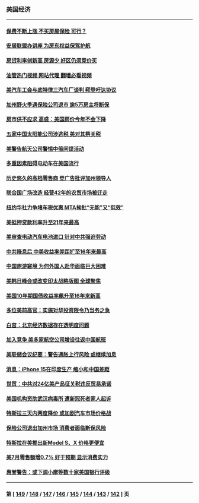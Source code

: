 ### 美国经济
---
#### [保费不断上涨 不买房屋保险 可行？](../../pages/ncid1078158/n14057042.md?08191645) 
#### [安居联盟办讲座 为房东权益保驾护航](../../pages/ncid1078158/n14057017.md?08191645) 
#### [房贷利率创新高 房源少 好区仍须竞价买](../../pages/ncid1078158/n14056880.md?08191645) 
#### [油管热门视频 网站代理 翻墙必看视频](http://138.2.39.72:81/youtube.html?epic-marker?08191645)
#### [美汽车工会与底特律三汽车厂谈判 拜登吁达协议](../../pages/ncid1078158/n14056797.md?08191645) 
#### [加州野火季遇保险公司退市 逾5万房主将断保](../../pages/ncid1078158/n14056791.md?08191645) 
#### [房市供不应求 高盛：美国房价今年不会下降](../../pages/ncid1078158/n14056736.md?08191645) 
#### [五家中国太阳能公司涉逃税 美对其祭关税](../../pages/ncid1078158/n14056715.md?08191645) 
#### [美警告航天公司警惕中俄间谍活动](../../pages/ncid1078158/n14056694.md?08191645) 
#### [多重因素阻碍电动车在美国流行](../../pages/ncid1078158/n14056685.md?08191645) 
#### [历史悠久的高档零售商 登广告批评加州领导人](../../pages/ncid1078158/n14056493.md?08191645) 
#### [联合国广场改造  经营42年的农贸市场被迁走](../../pages/ncid1078158/n14056481.md?08191645) 
#### [纽约华社力争堵车税优惠 MTA挨批“无能”又“低效”](../../pages/ncid1078158/n14056404.md?08191645) 
#### [美抵押贷款利率升至21年来最高](../../pages/ncid1078158/n14056188.md?08191645) 
#### [美审查电动汽车电池进口 针对中共强迫劳动](../../pages/ncid1078158/n14055986.md?08191645) 
#### [中共降息后 中美收益率差距扩至16年来最高](../../pages/ncid1078158/n14056080.md?08191645) 
#### [中国旅游窘境 为何外国人赴华面临巨大困难](../../pages/ncid1078158/n14056014.md?08191645) 
#### [美韩日峰会或改变印太战略版图 全球聚焦](../../pages/ncid1078158/n14055908.md?08191645) 
#### [美国10年期国债收益率飙升至16年来新高](../../pages/ncid1078158/n14055842.md?08191645) 
#### [多位美前高官：实施对华投资限令乃当务之急](../../pages/ncid1078158/n14055844.md?08191645) 
#### [白宫：北京经济数据存在透明度问题](../../pages/ncid1078158/n14055663.md?08191645) 
#### [加入竞争 美多家航空公司增设往返中国航班](../../pages/ncid1078158/n14055435.md?08191645) 
#### [美联储会议纪要：警告通胀上行风险 或继续加息](../../pages/ncid1078158/n14055331.md?08191645) 
#### [消息：iPhone 15在印度生产 缩小和中国差距](../../pages/ncid1078158/n14055298.md?08191645) 
#### [世贸：中共对24亿美产品征关税违反贸易承诺](../../pages/ncid1078158/n14055275.md?08191645) 
#### [美国机构资助武汉病毒所 遭新冠死者家人起诉](../../pages/ncid1078158/n14055126.md?08191645) 
#### [特斯拉三天内两度降价 或加剧汽车市场价格战](../../pages/ncid1078158/n14055093.md?08191645) 
#### [保险公司退出加州市场 消费者面临断保风险](../../pages/ncid1078158/n14054784.md?08191645) 
#### [特斯拉在美推出新Model S、X 价格更便宜](../../pages/ncid1078158/n14054680.md?08191645) 
#### [美7月零售额增0.7% 好于预期 显示消费实力](../../pages/ncid1078158/n14054651.md?08191645) 
#### [惠誉警告：或下调小摩等数十家美国银行评级](../../pages/ncid1078158/n14054594.md?08191645) 

---
#### 第 [ [149](./149.md?08191645) / [148](./148.md?08191645) / [147](./147.md?08191645) / [146](./146.md?08191645) / [145](./145.md?08191645) / [144](./144.md?08191645) / [143](./143.md?08191645) / [142](./142.md?08191645) ] 页
